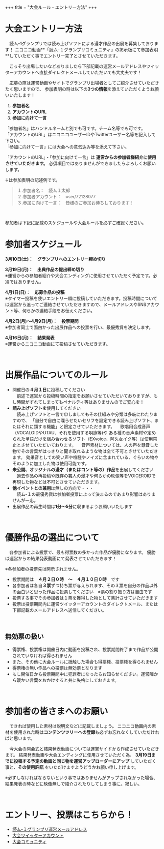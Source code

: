 +++
title = "大会ルール・エントリー方法"
+++

# 大会エントリー方法

　読ム-1グランプリでは読み上げソフトによる漫才作品の出展を募集しております！
ニコニコ動画**「読ム-１グランプリコミュニティ」の掲示板にて参加表明**していただく事でエントリー完了とさせていただきます。

　こっそり出場したいなどありましたら下部記載の運営メールアドレスやツイッターアカウントへ直接ダイレクトメールしていただいても大丈夫です！

　応募の際は運営動画やサイトでグランプリ出場者としてご紹介させていただきたく思いますので、
参加表明の時は以下の**3つの情報**を添えていただくようお願いいたします！

1. **参加者名**
2. **アカウントのURL**
3. **参加に向けて一言**

「参加者名」はハンドルネームと別でも可です。チーム名等でも可です。  
「アカウントのURL」はニコニコユーザーIDやTwitterユーザー名等を記入して下さい。  
「参加に向けて一言」には大会への意気込み等を添えて下さい。

「アカウントのURL」・「参加に向けて一言」は
**運営からの参加者様紹介に使用させていただきます。**
必須項目ではありませんができましたらよろしくお願いします。

↓は参加表明の記述例です。

> １.参加者名：　読ム１太郎  
> ２.参加者アカウント：　user/72128077  
> ３.参加に向けて一言：　皆様のご参加お待ちしております！

<br>

<i class="fa fa-exclamation-triangle"></i>
参加者は下記に記載のスケジュールや大会ルールを必ずご確認ください。

# 参加者スケジュール

**3月10日(土)：　グランプリへのエントリー締め切り**

**3月19日(月)：　出典作品の提出締め切り**  
 ※運営からの参加者紹介や大会エンディングに使用させていただく予定です。必須ではありません。

**4月1日(日)：　応募作品の投稿**  
 ※タイマー投稿を使いエントリー順に投稿していただきます。投稿時間については運営から追ってご連絡させていただきますので、メールアドレスやSNSアカウント等、何らかの連絡手段をお伝えください。

**4月2日(月)～4月9日(月)：　投票期間**  
 	※参加者同士で面白かった出展作品への投票を行い、最優秀賞を決定します。

**4月16日(月)：　結果発表**  
 ※運営からニコニコ動画にて投稿させていただきます。

<br>

# 出展作品についてのルール

<div class="rule"></div>

- 開催日の**４月１日**に投稿してください  
　前述で運営から投稿時間の指定をお願いさせていただいておりますが、もし時間がずれてしまってもペナルティ等はありませんのでご安心を！
- <b>読み上げソフトを</b>使用してください  
　読み上げソフトと一言で申しましてもその仕組みや分類は多岐にわたりますので、
「自分で自由に喋らせたいセリフを設定できる読み上げソフト、またはそれに類する機能」と限定させていただきます。
　歌唱用合成音声（VOCALOIDやUTAU、それを使用する唄詠等)や ある種の音声素材や定められた単語だけを組み合わせるソフト（EXvoice、阿久女イク等）は使用禁止とさせていただいております。
　音声素材については、人の声を録音した物でその言葉がはっきりと聞き取れるような物は全て不可とさせていただきます。 効果音としての笑い声や喧騒やノイズに含まれている、ぐらいの物やそのように加工した物は使用可能です。
- <b>未公開、オリジナルの漫才（またはコント等の）作品</b>を出展してください  
　過去作品の再投稿や既存の芸人の漫才や何らかの映像等をVOICEROIDで再現した物などは不可とさせていただきます。
- <b>他イベントとの兼用</b>は無しの方向で・・・  
　読ム-１の最優秀賞は参加者投票によって決まるのであまり影響はありませんが一応。
- 出展作品の再生時間は**1分～5分**に収まるようお願いいたします

<br>

# 優勝作品の選出について

　各参加者による投票で、最も得票数の多かった作品が優勝になります。
優勝は運営からの結果発表動画にて発表させていただきます！

※各参加者の投票先は開示されません。

<div class="rule"></div>

- 投票期間は　**４月２日０時　～　４月１０日０時**　です
- 各参加者は各自**３票**ずつ持ち票が与えられます、その３票を自分の作品以外の面白いと思った作品に投票してください　※票の割り振り方は自由です
- 投票する事でその参加者は１票を獲得した物として集計させていただきます
- 投票は投票期間内に運営ツイッターアカウントのダイレクトメール、または下部記載のメールアドレスへ送信してください。

<br>

## 無効票の扱い

<div class="rule"></div>

- 得票権、投票権は開催日内に動画を投稿され、投票期間終了まで作品が公開されていなければ得られません
- また、その他に大会ルールに抵触した場合も得票権、投票権を得られません
- 得票権の無い作品への投票は無効票となります
- もし開催日から投票期間中に犯罪者になったらお知らせください。運営陣から暖かい言葉をおかけすると共に失格にしておきます。

<br>

# 参加者の皆さまへのお願い

　できれば使用した素材は説明文などに記載しましょう。
ニコニコ動画内の素材を使用された時は**コンテンツツリーへの登録**も必ずお忘れなくしていただければと思います。

　今大会の開会式と結果発表動画については運営サイドから作成させていただきます。
結果発表動画や大会エンディングに使用させていただく為、
**3月19日までに投稿する予定の動画と同じ物を運営アップローダーにアップ**
していただく事と、**その使用許諾**
をいただけますようどうかお願い申し上げます。

 ※必ずしなければならないという事ではありませんがアップされなかった場合、
 結果発表の時などに映像無しで紹介されたりしてしまう事に。寂しい。

 <br>

# エントリー、投票はこちらから！

- [読ム-１グランプリ運営メールアドレス](yomuwan@outlook.jp)
- [大会ツイッターアカウント](https://twitter.com/Yomu_1GP)
- [大会コミュニティ](https://com.nicovideo.jp/community/co3737919)

 <br>


